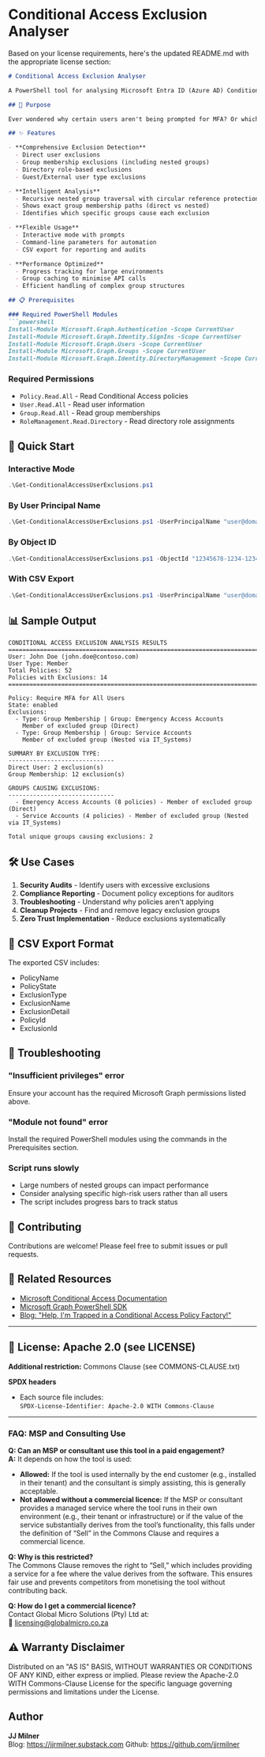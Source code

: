 # Conditional Access Exclusion Analyser

Based on your license requirements, here's the updated README.md with the appropriate license section:

```markdown
# Conditional Access Exclusion Analyser

A PowerShell tool for analysing Microsoft Entra ID (Azure AD) Conditional Access policy exclusions. Identify which users are excluded from your security policies and understand the specific reasons for their exclusion.

## 🎯 Purpose

Ever wondered why certain users aren't being prompted for MFA? Or which legacy groups are creating security gaps in your Conditional Access policies? This script provides complete visibility into policy exclusions, helping you identify and remediate security risks.

## ✨ Features

- **Comprehensive Exclusion Detection**
  - Direct user exclusions
  - Group membership exclusions (including nested groups)
  - Directory role-based exclusions
  - Guest/External user type exclusions

- **Intelligent Analysis**
  - Recursive nested group traversal with circular reference protection
  - Shows exact group membership paths (direct vs nested)
  - Identifies which specific groups cause each exclusion

- **Flexible Usage**
  - Interactive mode with prompts
  - Command-line parameters for automation
  - CSV export for reporting and audits

- **Performance Optimized**
  - Progress tracking for large environments
  - Group caching to minimise API calls
  - Efficient handling of complex group structures

## 📋 Prerequisites

### Required PowerShell Modules
```powershell
Install-Module Microsoft.Graph.Authentication -Scope CurrentUser
Install-Module Microsoft.Graph.Identity.SignIns -Scope CurrentUser
Install-Module Microsoft.Graph.Users -Scope CurrentUser
Install-Module Microsoft.Graph.Groups -Scope CurrentUser
Install-Module Microsoft.Graph.Identity.DirectoryManagement -Scope CurrentUser
```

### Required Permissions
- `Policy.Read.All` - Read Conditional Access policies
- `User.Read.All` - Read user information
- `Group.Read.All` - Read group memberships
- `RoleManagement.Read.Directory` - Read directory role assignments

## 🚀 Quick Start

### Interactive Mode
```powershell
.\Get-ConditionalAccessUserExclusions.ps1
```

### By User Principal Name
```powershell
.\Get-ConditionalAccessUserExclusions.ps1 -UserPrincipalName "user@domain.com"
```

### By Object ID
```powershell
.\Get-ConditionalAccessUserExclusions.ps1 -ObjectId "12345678-1234-1234-1234-123456789012"
```

### With CSV Export
```powershell
.\Get-ConditionalAccessUserExclusions.ps1 -UserPrincipalName "user@domain.com" -OutputPath "C:\Reports\Exclusions.csv"
```

## 📊 Sample Output

```
CONDITIONAL ACCESS EXCLUSION ANALYSIS RESULTS
================================================================================
User: John Doe (john.doe@contoso.com)
User Type: Member
Total Policies: 52
Policies with Exclusions: 14
================================================================================

Policy: Require MFA for All Users
State: enabled
Exclusions:
  - Type: Group Membership | Group: Emergency Access Accounts
    Member of excluded group (Direct)
  - Type: Group Membership | Group: Service Accounts
    Member of excluded group (Nested via IT_Systems)

SUMMARY BY EXCLUSION TYPE:
------------------------------
Direct User: 2 exclusion(s)
Group Membership: 12 exclusion(s)

GROUPS CAUSING EXCLUSIONS:
------------------------------
  - Emergency Access Accounts (8 policies) - Member of excluded group (Direct)
  - Service Accounts (4 policies) - Member of excluded group (Nested via IT_Systems)

Total unique groups causing exclusions: 2
```

## 🛠️ Use Cases

1. **Security Audits** - Identify users with excessive exclusions
2. **Compliance Reporting** - Document policy exceptions for auditors
3. **Troubleshooting** - Understand why policies aren't applying
4. **Cleanup Projects** - Find and remove legacy exclusion groups
5. **Zero Trust Implementation** - Reduce exclusions systematically

## 📝 CSV Export Format

The exported CSV includes:
- PolicyName
- PolicyState
- ExclusionType
- ExclusionName
- ExclusionDetail
- PolicyId
- ExclusionId

## 🐛 Troubleshooting

### "Insufficient privileges" error
Ensure your account has the required Microsoft Graph permissions listed above.

### "Module not found" error
Install the required PowerShell modules using the commands in the Prerequisites section.

### Script runs slowly
- Large numbers of nested groups can impact performance
- Consider analysing specific high-risk users rather than all users
- The script includes progress bars to track status

## 🤝 Contributing

Contributions are welcome! Please feel free to submit issues or pull requests.

## 🔗 Related Resources

- [Microsoft Conditional Access Documentation](https://docs.microsoft.com/en-us/azure/active-directory/conditional-access/)
- [Microsoft Graph PowerShell SDK](https://docs.microsoft.com/en-us/powershell/microsoftgraph/)
- [Blog: "Help, I'm Trapped in a Conditional Access Policy Factory!"](#)

---

## 📄 **License:** Apache 2.0 (see LICENSE)  
**Additional restriction:** Commons Clause (see COMMONS-CLAUSE.txt)

**SPDX headers**
- Each source file includes:  
  `SPDX-License-Identifier: Apache-2.0 WITH Commons-Clause`

---

### FAQ: MSP and Consulting Use

**Q: Can an MSP or consultant use this tool in a paid engagement?**  
**A:** It depends on how the tool is used:  
- **Allowed:** If the tool is used internally by the end customer (e.g., installed in their tenant) and the consultant is simply assisting, this is generally acceptable.  
- **Not allowed without a commercial licence:** If the MSP or consultant provides a managed service where the tool runs in their own environment (e.g., their tenant or infrastructure) or if the value of the service substantially derives from the tool’s functionality, this falls under the definition of “Sell” in the Commons Clause and requires a commercial licence.

**Q: Why is this restricted?**  
The Commons Clause removes the right to “Sell,” which includes providing a service for a fee where the value derives from the software. This ensures fair use and prevents competitors from monetising the tool without contributing back.

**Q: How do I get a commercial licence?**  
Contact Global Micro Solutions (Pty) Ltd at:  
📧 licensing@globalmicro.co.za

## ⚠️ Warranty Disclaimer

Distributed on an "AS IS" BASIS, WITHOUT WARRANTIES OR CONDITIONS OF ANY KIND, either express or implied. Please review the Apache-2.0 WITH Commons-Clause License for the specific language governing permissions and limitations under the License.

## Author

**JJ Milner**  
Blog: https://jjrmilner.substack.com
Github: https://github.com/jjrmilner
